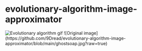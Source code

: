 # evolutionary-algorithm-image-approximator
<img src="https://github.com/9Dread/evolutionary-algorithm-image-approximator/blob/main/gifs/ghostsoap.gif" alt="Evolutionary algorithm gif" width="300" height="200">
![Original image](https://github.com/9Dread/evolutionary-algorithm-image-approximator/blob/main/ghostsoap.jpg?raw=true)
